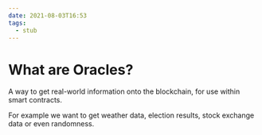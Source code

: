 ```yaml
---
date: 2021-08-03T16:53
tags: 
  - stub
---
```


# What are Oracles?

A way to get real-world information onto the blockchain,
for use within smart contracts.

For example we want to get weather data, election results, stock exchange data or even randomness.
